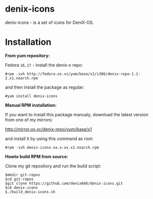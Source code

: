denix-icons
===========

denix-icons - is a set of icons for DeniX-OS.


Installation
============

**From yum repository:**

Fedora `16,17` - install the denix-x repo:

```vim
#rpm -ivh http://fedora.os.vc/yum/base/x1/i386/denix-repo-1.1-2.x1.noarch.rpm
```
and then install the package as regular:

```vim
#yum install denix-icons
```


**Manual RPM installation:**

If you want to install this package manualy, download the latest version from one of my mirrors:

http://mirror.os.vc/denix-repo/yum/base/x1

and install it by using this command as root:

```vim
#rpm -ivh denix-icons.xx.x-xx.x1.noarch.rpm
```


**Howto build RPM from source:**

Clone my git repository and run the build script:

```vim
$mkdir git-repos
$cd git-repos
$git clone https://github.com/denix666/denix-icons.git
$cd denix-icons
$./build_denix-icons.sh
```
